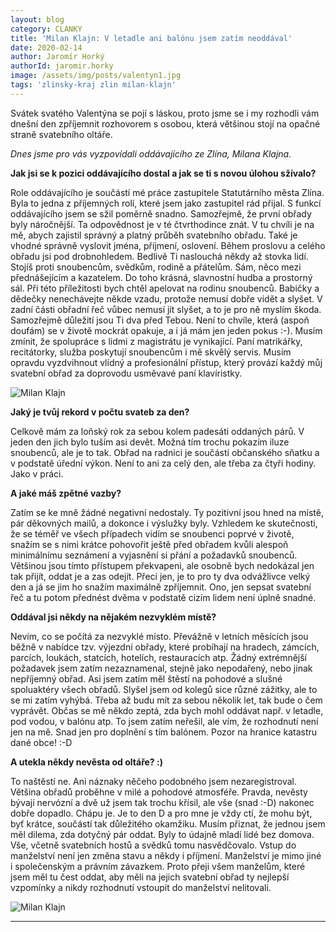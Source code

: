 ```yaml
---
layout: blog
category: CLANKY
title: 'Milan Klajn: V letadle ani balónu jsem zatím neoddával'
date: 2020-02-14
author: Jaromír Horký
authorId: jaromir.horky
image: /assets/img/posts/valentyn1.jpg   
tags: 'zlinsky-kraj zlin milan-klajn'
---
```


Svátek svatého Valentýna se pojí s láskou, proto jsme se i my rozhodli vám dnešní den zpříjemnit rozhovorem s osobou, která většinou stojí na opačné straně svatebního oltáře.

*Dnes jsme pro vás vyzpovídali oddávajícího ze Zlína, Milana Klajna.* 

**Jak jsi se k pozici oddávajícího dostal a jak se ti s novou úlohou sžívalo?**

Role oddávajícího je součástí mé práce zastupitele Statutárního města Zlína. Byla to jedna z příjemných rolí, které jsem jako zastupitel rád přijal. S funkcí oddávajícího jsem se sžil poměrně snadno. Samozřejmě, že první obřady byly náročnější. Ta odpovědnost je v té čtvrthodince znát. V tu chvíli je na mě, abych zajistil správný a platný průběh svatebního obřadu. Také je vhodné správně vyslovit jména, příjmení, oslovení. Během proslovu a celého obřadu jsi pod drobnohledem. Bedlivě Ti naslouchá někdy až stovka lidí. Stojíš proti snoubencům, svědkům, rodině a přátelům. Sám, něco mezi přednášejícím a kazatelem. Do toho krásná, slavnostní hudba a prostorný sál. Při této příležitosti bych chtěl apelovat na rodinu snoubenců. Babičky a dědečky nenechávejte někde vzadu, protože nemusí dobře vidět a slyšet. V zadní části obřadní řeč vůbec nemusí jít slyšet, a to je pro ně myslím škoda. Samozřejmě důležití jsou Ti dva před Tebou. Není to chvíle, která (aspoň doufám) se v životě mockrát opakuje, a i já mám jen jeden pokus :-). Musím zmínit, že spolupráce s lidmi z magistrátu je vynikající. Paní matrikářky, recitátorky, služba poskytují snoubencům i mě skvělý servis. Musím opravdu vyzdvihnout vlídný a profesionální přístup, který provází každý můj svatební obřad za doprovodu usměvavé paní klavíristky.

![Milan Klajn](https://zlinsky.pirati.cz/assets/img/posts/valentyn2.png)

**Jaký je tvůj rekord v počtu svateb za den?**

Celkově mám za loňský rok za sebou kolem padesáti oddaných párů. V jeden den jich bylo tuším asi devět. Možná tím trochu pokazím iluze snoubenců, ale je to tak. Obřad na radnici je součástí občanského sňatku a v podstatě úřední výkon. Není to ani za celý den, ale třeba za čtyři hodiny. Jako v práci.

**A jaké máš zpětné vazby?**

Zatím se ke mně žádné negativní nedostaly. Ty pozitivní jsou hned na místě, pár děkovných mailů, a dokonce i výslužky byly. Vzhledem ke skutečnosti, že se téměř ve všech případech vidím se snoubenci poprvé v životě, snažím se s nimi krátce pohovořit ještě před obřadem kvůli alespoň minimálnímu seznámení a vyjasnění si přání a požadavků snoubenců. Většinou jsou tímto přístupem překvapeni, ale osobně bych nedokázal jen tak přijít, oddat je a zas odejít. Přeci jen, je to pro ty dva odvážlivce velký den a já se jim ho snažím maximálně zpříjemnit. Ono, jen sepsat svatební řeč a tu potom přednést dvěma v podstatě cizím lidem není úplně snadné. 

**Oddával jsi někdy na nějakém nezvyklém místě?**

Nevím, co se počítá za nezvyklé místo. Převážně v letních měsících jsou běžně v nabídce tzv. výjezdní obřady, které probíhají na hradech, zámcích, parcích, loukách, statcích, hotelích, restauracích atp. Žádný extrémnější požadavek jsem zatím nezaznamenal, stejně jako nepodařený, nebo jinak nepříjemný obřad. Asi jsem zatím měl štěstí na pohodové a slušné spoluaktéry všech obřadů. Slyšel jsem od kolegů sice různé zážitky, ale to se mi zatím vyhýbá. Třeba až budu mít za sebou několik let, tak bude o čem vyprávět. Občas se mě někdo zeptá, zda bych mohl oddávat např. v letadle, pod vodou, v balónu atp. To jsem zatím neřešil, ale vím, že rozhodnutí není jen na mě. Snad jen pro doplnění s tím balónem. Pozor na hranice katastru dané obce! :-D

**A utekla někdy nevěsta od oltáře? :)**

To naštěstí ne. Ani náznaky něčeho podobného jsem nezaregistroval. Většina obřadů proběhne v milé a pohodové atmosféře. Pravda, nevěsty bývají nervózní a dvě už jsem tak trochu křísil, ale vše (snad :-D) nakonec dobře dopadlo. Chápu je. Je to den D a pro mne je vždy ctí, že mohu být, byť krátce, součástí tak důležitého okamžiku. Musím přiznat, že jednou jsem měl dilema, zda dotyčný pár oddat. Byly to údajně mladí lidé bez domova. Vše, včetně svatebních hostů a svědků tomu nasvědčovalo. Vstup do manželství není jen změna stavu a někdy i příjmení. Manželství je mimo jiné i společenským a právním závazkem. Proto přeji všem manželům, které jsem měl tu čest oddat, aby měli na jejich svatební obřad ty nejlepší vzpomínky a nikdy rozhodnutí vstoupit do manželství nelitovali.

![Milan Klajn](https://zlinsky.pirati.cz/assets/img/posts/valentyn3.jpg)

---
